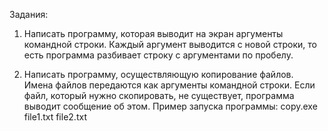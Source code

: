Задания:

1. Написать программу, которая выводит на экран аргументы командной строки. Каждый аргумент выводится с новой строки, то есть программа разбивает строку с аргументами по пробелу.

2. Написать программу, осуществляющую копирование файлов. Имена файлов передаются как аргументы командной строки. Если файл, который нужно скопировать, не существует, программа выводит сообщение об этом.
Пример запуска программы: copy.exe file1.txt file2.txt